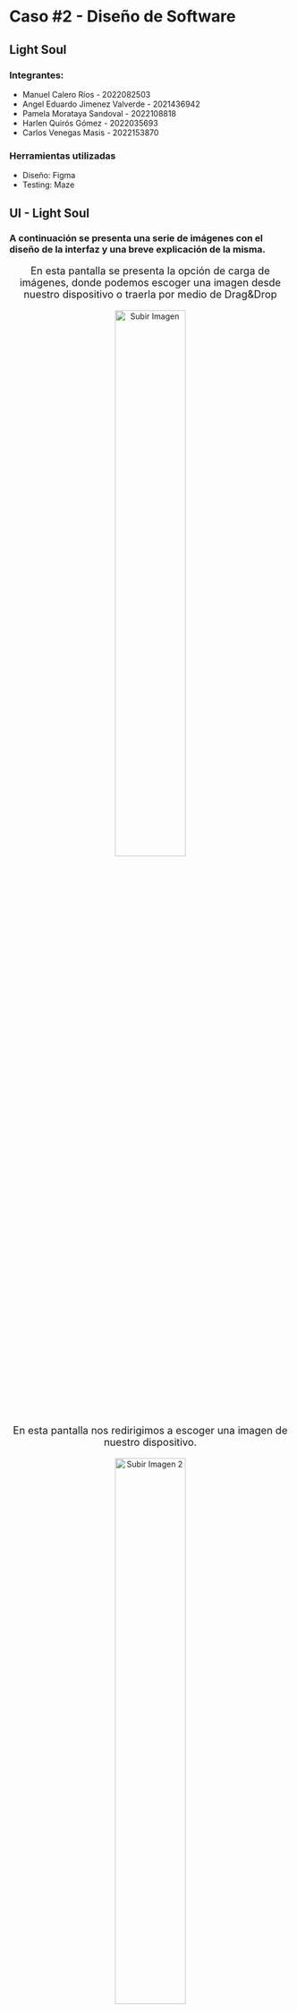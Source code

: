 # Caso #2 - Diseño de Software 
## Light Soul

### Integrantes:
- Manuel Calero Ríos - 2022082503
- Angel Eduardo Jimenez Valverde - 2021436942
- Pamela Morataya Sandoval - 2022108818
- Harlen Quirós Gómez - 2022035693
- Carlos Venegas Masis - 2022153870

### Herramientas utilizadas
- Diseño: Figma
- Testing: Maze

## UI - Light Soul
### A continuación se presenta una serie de imágenes con el diseño de la interfaz y una breve explicación de la misma.

<div style="text-align: center; margin-bottom: 40px;">
    <p style="font-size: 18px;">En esta pantalla se presenta la opción de carga de imágenes, donde podemos escoger una imagen desde nuestro dispositivo o traerla por medio de Drag&Drop</p>
    <img src="./UI/subirImagen.png" alt="Subir Imagen" style="width: 50%;"/>
</div>

<div style="text-align: center; margin-bottom: 40px;">
    <p style="font-size: 18px;">En esta pantalla nos redirigimos a escoger una imagen de nuestro dispositivo.</p>
    <img src="./UI/subirImagen2.png" alt="Subir Imagen 2" style="width: 50%;"/>
</div>

<div style="text-align: center; margin-bottom: 40px;">
    <p style="font-size: 18px;">Seleccionamos la imagen de preferencia para crearle el diseño por medio de IA.</p>
    <img src="./UI/subirImagen3.png" alt="Subir Imagen 3" style="width: 50%;"/>
</div>

<div style="text-align: center; margin-bottom: 40px;">
    <p style="font-size: 18px;">Ya en esta pantalla nos sale que tenemos nuestra imagen cargada en la página, ya solo queda que selecciones "Diseña con IA"</p>
    <img src="./UI/subirImagenFinal.png" alt="Subir Imagen Final" style="width: 50%;"/>
</div>

<div style="text-align: center; margin-bottom: 40px;">
    <p style="font-size: 18px;">En esta pantalla, tenemos la opción de generar un texto con lo que buscamos o escoger que sea a elección de nuestra IA. En este caso la IA se va a encargar de colocar las lámparas que mejor se acoplen al lugar.</p>
    <img src="./UI/disenarInicio.png" alt="Diseñar Inicio" style="width: 50%;"/>
</div>

<div style="text-align: center; margin-bottom: 40px;">
    <p style="font-size: 18px;">Ahora nos dirige a una pantalla en la cual nuestra IA colocó las lámparas que mejor quedaban en el lugar.</p>
    <img src="./UI/disenar2.png" alt="Diseñar 2" style="width: 50%;"/>
</div>

<div style="text-align: center; margin-bottom: 40px;">
    <p style="font-size: 18px;">Podemos posicionarnos sobre lámpara de nuestra preferencia y agregarla al carrito de compras (en este caso escogimos las 3).</p>
    <img src="./UI/lamparasAgregadas.png" alt="Lámparas Agregadas" style="width: 50%;"/>
</div>

<div style="text-align: center; margin-bottom: 40px;">
    <p style="font-size: 18px;">También tenemos la opción de cambiar una lámpara, en este caso cambiamos la del techo.</p>
    <img src="./UI/cambiarLampTecho.png" alt="Cambiar Lámpara Techo" style="width: 50%;"/>
</div>

<div style="text-align: center; margin-bottom: 40px;">
    <p style="font-size: 18px;">En este frame se puede apreciar cómo la lámpara izquierda cambió, eso puedes hacer las veces que necesites.</p>
    <img src="./UI/cambiarLampIzq.png" alt="Cambiar Lámpara Izquierda" style="width: 50%;"/>
</div>

<div style="text-align: center; margin-bottom: 40px;">
    <p style="font-size: 18px;">Si no te gusta una lámpara, puedes eliminarla. Eso hicimos con la que se encontraba a la derecha de nuestra sala.</p>
    <img src="./UI/eliminarLampDer.png" alt="Eliminar Lámpara Derecha" style="width: 50%;"/>
</div>

<div style="text-align: center; margin-bottom: 40px;">
    <p style="font-size: 18px;">Con nuestra IA tenemos la opción de observar nuestras lámparas apagadas y ver cómo se ve su lugar escogido.</p>
    <img src="./UI/luzApagada.png" alt="Luz Apagada" style="width: 50%;"/>
</div>

<div style="text-align: center; margin-bottom: 40px;">
    <p style="font-size: 18px;">Presionando en nuestras lámparas se pueden encender y así ver cuánta luminosidad ofrecen en su habitación.</p>
    <img src="./UI/luzEncendida.png" alt="Luz Encendida" style="width: 50%;"/>
</div>

## Proceso del test de usabilidad

Para lograr el test de usabilidad se utilizo la herramienta MAZE en donde se realizan distintas pruebas con el fin de testear el comportamiento de un usuario para así lograr una tarea específica en la página web, a continuación se adjunta el link al test https://t.maze.co/277309294.
Esta prueba consiste en varias tareas:
- Colocar la edad del participante.
Esta prueba se realiza para poder determinar el público y el rango de su edad, con el fin de ver si esto afecta.

- Cargar una imagen de entorno para probar distintas lámparas.
Esta prueba es importante ya que es necesario comprobar que el usuario pueda subir una imágen y así probar las lámparas en su ambiente deseado.

- Agregar al carrito las 3 lámparas de la imágen.
Esta prueba se realiza con el fin de probar que el usuario entiende la funcionalidad del carrito en la página web y así poder adquirir artículos.

- Responder a: ¿Sintió esta experiencia intuitiva?, sino, ¿qué se le dificultó?
Esta pregunta se realiza posterior a dos pruebas para así conocer la opinión del usuario posterior.

- Eliminar de la imágen alguna de las Lámparas
Esta prueba se realiza con el fin de que el usuario pueda probar distintas combinaciones de lámparas en la imágen.

- Testear la iluminación de las lámparas en la
Esta prueba se realiza con el fin de que el usuario logre probar la iluminación de las lámparas en la imágen.

- Responder a: ¿Qué le pareció esta experiencia?,¿Mejoraría algo?
Esta pregunta se realiza posterior a dos pruebas para así conocer la opinión del usuario con respecto a toda la prueba y que pueda dejar un comentario de retroalimentación.

Estas pruebas se realizan con el fin de obtener feedback y así poder mejorar el diseño de la página web.

## Sujetos de Prueba

Los sujetos de prueba que realizaron el test, fueron estudiantes del Tecnológico de Costa Rica, con una edad que ronda entre los 20 y los 22 años
<div style="margin-bottom: 40px;">
    <img src="./Resultados Usabilidad/Edades.png" style="width: 70%;"/>
</div>

## Resultados
En cuanto a los resultados que obtuvimos son los siguientes para cada tarea:

### Cargar una imagen de entorno para probar distintas lámparas

Tabla de respuestas de participantes en la interfaz, con detalles sobre la duración, el resultado y el camino seguido por cada participante.
<div>
    <img src="./Resultados Usabilidad/Prueba1/Prueba1.png" style="width: 100%;"/>
</div>

Porcentaje de éxito en la prueba, porcentaje de mision sin finalizar, porcentaje de missclick que realizaron los usuarios y la duración promedio que les tomo a los usuarios completar la tarea.
<div>
    <img src="./Resultados Usabilidad/Prueba1/Estadisticas.png" style="width: 100%;"/>
</div>

Heatmaps de los wireframes de la tarea.
<div>
    <img src="./Resultados Usabilidad/Prueba1/HeatMapsPrueba1/Heatmap1.png" style="width: 48%;"/>
    <img src="./Resultados Usabilidad/Prueba1/HeatMapsPrueba1/Heatmap2.png" style="width: 48%;"/>
</div>

### Agregar al carrito las 3 lámparas de la imágen.
Tabla de respuestas de participantes en la interfaz, con detalles sobre la duración, el resultado y el camino seguido por cada participante.
<div>
    <img src="./Resultados Usabilidad/Prueba2/Prueba 2.png" style="width: 100%;"/>
</div>

Porcentaje de éxito en la prueba, porcentaje de mision sin finalizar, porcentaje de missclick que realizaron los usuarios y la duración promedio que les tomo a los usuarios completar la tarea.
<div>
    <img src="./Resultados Usabilidad/Prueba2/Estadisticas Prueba 2.png" style="width: 100%;"/>
</div>

Heatmaps de los wireframes de la tarea.
<div>
    <img src="./Resultados Usabilidad/Prueba2/HeatmapsPrueba2/image1.png" style="width: 48%;"/>
    <img src="./Resultados Usabilidad/Prueba2/HeatmapsPrueba2/image2.png" style="width: 48%;"/>
    <img src="./Resultados Usabilidad/Prueba2/HeatmapsPrueba2/image3.png" style="width: 48%;"/>
</div>

Como tal, tuvimos un 100% de ratio de acceso directo de parte de los usuarios a la hora de agregar un elemento al carrito, por otros detalles sin embargo, si hubo un porcentaje de alrededor del 14% en el que los usuarios no dieron click de forma correcta al objeto; finalmente, se considera que la duración promedio de cada usuario es de 21.3 segundos, lo cual no es mucho.

### Eliminar de la imágen alguna de las Lámparas
Tabla de respuestas de participantes en la interfaz, con detalles sobre la duración, el resultado y el camino seguido por cada participante.
<div>
    <img src="./Resultados Usabilidad/Prueba3/Prueba3.png" style="width: 100%;"/>
</div>

Porcentaje de éxito en la prueba, porcentaje de mision sin finalizar, porcentaje de missclick que realizaron los usuarios y la duración promedio que les tomo a los usuarios completar la tarea.
<div>
    <img src="./Resultados Usabilidad/Prueba3/EstadisticasPrueba3.png" style="width: 100%;"/>
</div>

Heatmaps de los wireframes de la tarea.
<div>
    <img src="./Resultados Usabilidad/Prueba3/HeatmapsPrueba3/image1.png" style="width: 48%;"/>
    <img src="./Resultados Usabilidad/Prueba3/HeatmapsPrueba3/image2.png" style="width: 48%;"/>
</div>

### Testear la iluminación de las lámparas en la imágen.
Tabla de respuestas de participantes en la interfaz, con detalles sobre la duración, el resultado y el camino seguido por cada participante.
<div>
    <img src="./Resultados Usabilidad/Prueba4/Prueba4.png" style="width: 100%;"/>
</div>

Porcentaje de éxito en la prueba, porcentaje de mision sin finalizar, porcentaje de missclick que realizaron los usuarios y la duración promedio que les tomo a los usuarios completar la tarea.
<div>
    <img src="./Resultados Usabilidad/Prueba4/EstadisticasPrueba4.png" style="width: 100%;"/>
</div>

Heatmaps de los wireframes de la tarea.
<div>
    <img src="./Resultados Usabilidad/Prueba4/HeatmapsPrueba4/image1.png" style="width: 48%;"/>
    <img src="./Resultados Usabilidad/Prueba4/HeatmapsPrueba4/image2.png" style="width: 48%;"/>
</div>

## Errores

### Error al eliminar las lámparas del carrito
A la hora que los usuarios van hacia la opción de eliminar imagen del carrito, muchos de ellos suelen darle click al botón X rojo al lado de la compra en el carrito, en el diseño como tal no fue aplicado.

De tal modo que se considera un error tanto visual como funcional, pues éste botón no cumple la función de eliminar del carrito y confunde al usuario.

<div>
    <img src="./Resultados Usabilidad/Prueba3/HeatmapsPrueba3/image2.png" style="width: 100%;"/>
</div>

A tomar en consideración para arreglar el error, tenemos 2 opciones, pero para facilitar al usuario, lo mejor sería permitir que el botón con forma de X si permita a los usuarios quitar el elemento de la lámpara, y quitar dicha opción del popup mejor.

### Error con las luces al apagarlas y encenderlas
A la hora que el usuario desee encender la luz como tal, o apagarla, la luz simplemente se enciende como tal o se mantiene apagada siempre; lo cual se puede considerar un posible error.

<div>
    <img src="./Resultados Usabilidad/Prueba4/HeatmapsPrueba4/image2.png" style="width: 100%;"/>
</div>

El punto más normal para solucionarlo sería tener en el sistema algo para que cuando esté encendido y el usuario le de click, se apague de forma correcta, y active el punto original, como un "flag".

### Error a la seleccionar la imagen
A la hora de seleccionar imagen para determinar la imagen para diseñar como tal, el usuario piensa que puede dar click a la imagen, pues le da click fuera del botón también... sin embargo, también pueden surgir problemas a la hora de seleccionar.

<div>
    <img src="./Resultados Usabilidad/Prueba1/HeatmapsPrueba1/Heatmap1.png" style="width: 100%;"/>
</div>

Para solucionar el posible error a la hora de buguear el sistema cuando se selecciona la imagen, es posible usar un "flag" como tal para determinar cuando la foto esté seleccionada.

## Tendencias
Al analizar los resultados de las encuestas, observamos una tendencia clara en el comportamiento de los usuarios: tienden a hacer clic en todo lo que encuentran. En los heatmaps, se puede ver cómo los usuarios interactuaban con cada botón en la plantilla, como la "x" para eliminar un elemento del carrito de compras o el botón de envío para un texto tipo prompt. Además, se nota que los usuarios suelen explorar minuciosamente toda la "sala" incluida como ejemplo, tratando de encontrar todos los elementos cliqueables posibles.

## Correcciones para mejorar el UI
Para mejorar el UI se tienen varias mejoras basadas en las pruebas:
- Agregar un set de instrucciones sobre cómo interactuar con las lámparas para así poder apagar y prender las distintas luces.
- Cuando el usuario quiera agregar una imagen se puede bloquear la pantalla para que el usuario no se pierda a la hora de realizar esta interacción.
- Habilitar el chat del IA con las recomendaciones hasta que el usuario entre en su etapa de diseño, ya que en las pruebas, el usuario clickeaba estos botones antes de estar funcionales.
- Aumentar el tamaño del cuadro de la imágen para que se pueda tener una mejor observación e interacción con los componentes.

